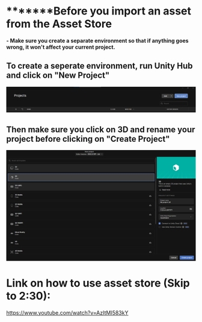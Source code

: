 # *********Before you import an asset from the Asset Store**

**- Make sure you create a separate environment so that if anything goes wrong, it won't affect your current project.**

## To create a seperate environment, run Unity Hub and click on "New Project"

![image.png](/.attachments/image-e1c278f4-7ed9-41ba-8da6-c856dfdeeec1.png)

## Then make sure you click on 3D and rename your project before clicking on "Create Project"

![image.png](/.attachments/image-b5ffbe29-c2ab-4f41-afcb-1033fa500447.png)

# **Link on how to use asset store (Skip to 2:30):**
https://www.youtube.com/watch?v=AzItMI583kY

